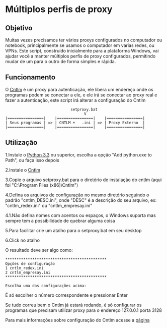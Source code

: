 Múltiplos perfis de proxy
===========

Objetivo
--------

Muitas vezes precisamos ter vários proxys configurados no computador ou notebook, principalmente se usamos o computador em varias redes, ou VPNs.
Este script, construído inicialmente para a plataforma Windows, vai ajudar você a manter múltiplos perfis de proxy configurados, permitindo mudar de um para o outro de forma simples e rápida.

Funcionamento
-----------------
O <a href=https://sourceforge.net/projects/cntlm/files/cntlm/>Cntlm</a> é um proxy para autenticação, ele libera um endereço onde os programas podem se conectar a ele, e ele irá se conectar ao proxy real e fazer a autenticação, este script irá alterar a configuração do Cntlm

                                 setproxy.bat
                                       V
    |================|    |================|    |================| 
    | Seus programas | => | CNTLM +   .ini | => | Proxy Externo  |
    |================|    |================|    |================| 


Utilização
-----------

1.Instale o <a href="http://python.org/download/">Python 3.3</a> ou superior, escolha  a opção "Add python.exe to Path", ou faça isso depois

2.Instale o <a href=https://sourceforge.net/projects/cntlm/files/cntlm/>Cntlm</a>

3.Copie o arquivo setproxy.bat para o diretório de instalação do cntlm (aqui foi "C:\Program Files (x86)\Cntlm")

4.Defina os arquivos de configuração no mesmo diretório seguindo o padrão "cntlm_DESC.ini", onde "DESC" é a descrição do seu arquivo, ex: "cntlm_redex.ini" ou "cntlm_empresay.ini"

4.1.Não defina nomes com acentos ou espaços, o Windows suporta mas sempre tem a possibilidade de quebrar alguma coisa

5.Para facilitar crie um atalho para o setproxy.bat em seu desktop

6.Click no atalho


O resultado deve ser algo como:

    *********************************************
    Opções de configuração
    1 cntlm_redex.ini
    2 cntlm_empresay.ini
    *********************************************
    
    Escolha uma das configurações acima:
    
É só escolher o número correspondente e pressionar Enter

Se tudo correu bem o Cntlm já estará rodando, é só configurar os programas que precisam utilizar proxy para o endereço 127.0.0.1 porta 3128

Para mais informações sobre configuração do Cntlm acesse a <a href="http://cntlm.sourceforge.net/">página</a>
